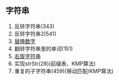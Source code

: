 ## 字符串

1. 反转字符串(343)
2. 反转字符串2(541)
3. [替换数字](https://kamacoder.com/problempage.php?pid=1064)
4. 翻转字符串里的单词(151)
5. [右旋字符串](https://kamacoder.com/problempage.php?pid=1065)
6. 实现strStr(28)(前缀表、KMP算法)
7. 重复的子字符串(459)(移动匹配/KMP算法)
